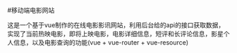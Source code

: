 #移动端电影网站

这是一个基于vue制作的在线电影影讯网站，利用后台给的api的接口获取数据，实现了当前热映电影，即将上映电影，电影详细信息，短评和长评论信息，影星个人信息，以及电影查询的功能(vue + vue-router + vue-resource)

